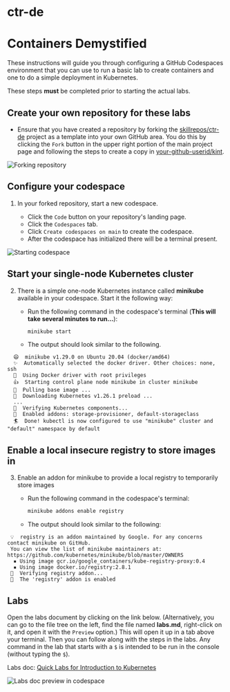 # ctr-de
# Containers Demystified

These instructions will guide you through configuring a GitHub Codespaces environment that you can use to run a basic lab to create containers and one to do a simple deployment in Kubernetes.

These steps **must** be completed prior to starting the actual labs.

## Create your own repository for these labs

- Ensure that you have created a repository by forking the [skillrepos/ctr-de](https://github.com/skillrepos/ctr-de) project as a template into your own GitHub area. You do this by clicking the `Fork` button in the upper right portion of the main project page and following the steps to create a copy in [your-github-userid/kint](https://<your-github-userid>/kint).

![Forking repository](./images/kint1.png?raw=true "Forking the repository")

## Configure your codespace

1. In your forked repository, start a new codespace.

    - Click the `Code` button on your repository's landing page.
    - Click the `Codespaces` tab.
    - Click `Create codespaces on main` to create the codespace.
    - After the codespace has initialized there will be a terminal present.

![Starting codespace](./images/kint2.png?raw=true "Starting your codespace")

## Start your single-node Kubernetes cluster
2. There is a simple one-node Kubernetes instance called **minikube** available in your codespace. Start it the following way:

    - Run the following command in the codespace's terminal (**This will take several minutes to run...**):

      ```bash
      minikube start
      ```

    - The output should look similar to the following.

```console
  😄  minikube v1.29.0 on Ubuntu 20.04 (docker/amd64)
  ✨  Automatically selected the docker driver. Other choices: none, ssh
  📌  Using Docker driver with root privileges
  👍  Starting control plane node minikube in cluster minikube
  🚜  Pulling base image ...
  💾  Downloading Kubernetes v1.26.1 preload ...
  ...
  🔎  Verifying Kubernetes components...
  🌟  Enabled addons: storage-provisioner, default-storageclass
  🏄  Done! kubectl is now configured to use "minikube" cluster and "default" namespace by default
```

## Enable a local insecure registry to store images in

3. Enable an addon for minikube to provide a local registry to temporarily store images

    - Run the following command in the codespace's terminal:

      ```bash
      minikube addons enable registry
      ```

    - The output should look similar to the following:

  ```console
   💡  registry is an addon maintained by Google. For any concerns contact minikube on GitHub.
   You can view the list of minikube maintainers at: https://github.com/kubernetes/minikube/blob/master/OWNERS
    ▪ Using image gcr.io/google_containers/kube-registry-proxy:0.4
    ▪ Using image docker.io/registry:2.8.1
   🔎  Verifying registry addon...
   🌟  The 'registry' addon is enabled
  ```

## Labs

Open the labs document by clicking on the link below. (Alternatively, you can go to the file tree on the left, find the file named **labs.md**, right-click on it, and open it with the `Preview` option.) This will open it up in a tab above your terminal. Then you can follow along with the steps in the labs. Any command in the lab that starts with a `$` is intended to be run in the console (without typing the `$`).

Labs doc: [Quick Labs for Introduction to Kubernetes](labs.md)

![Labs doc preview in codespace](./images/kint3.png?raw=true "Labs doc preview in codespace")


